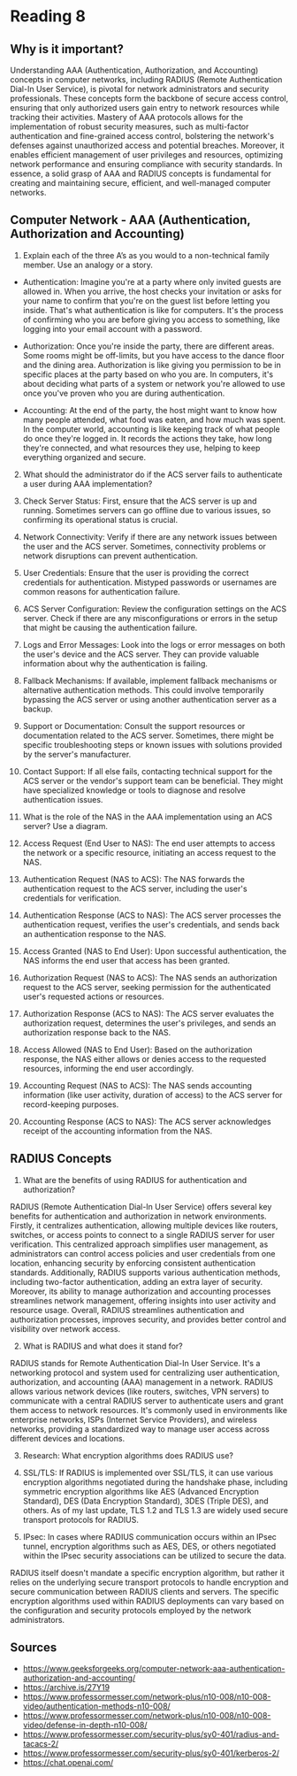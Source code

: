 # Reading 8

## Why is it important? 

Understanding AAA (Authentication, Authorization, and Accounting) concepts in computer networks, including RADIUS (Remote Authentication Dial-In User Service), is pivotal for network administrators and security professionals. These concepts form the backbone of secure access control, ensuring that only authorized users gain entry to network resources while tracking their activities. Mastery of AAA protocols allows for the implementation of robust security measures, such as multi-factor authentication and fine-grained access control, bolstering the network's defenses against unauthorized access and potential breaches. Moreover, it enables efficient management of user privileges and resources, optimizing network performance and ensuring compliance with security standards. In essence, a solid grasp of AAA and RADIUS concepts is fundamental for creating and maintaining secure, efficient, and well-managed computer networks.

## Computer Network - AAA (Authentication, Authorization and Accounting)

1. Explain each of the three A’s as you would to a non-technical family member. Use an analogy or a story.

- Authentication: Imagine you're at a party where only invited guests are allowed in. When you arrive, the host checks your invitation or asks for your name to confirm that you're on the guest list before letting you inside. That's what authentication is like for computers. It's the process of confirming who you are before giving you access to something, like logging into your email account with a password.

- Authorization: Once you're inside the party, there are different areas. Some rooms might be off-limits, but you have access to the dance floor and the dining area. Authorization is like giving you permission to be in specific places at the party based on who you are. In computers, it's about deciding what parts of a system or network you're allowed to use once you've proven who you are during authentication.

- Accounting: At the end of the party, the host might want to know how many people attended, what food was eaten, and how much was spent. In the computer world, accounting is like keeping track of what people do once they're logged in. It records the actions they take, how long they're connected, and what resources they use, helping to keep everything organized and secure.

2. What should the administrator do if the ACS server fails to authenticate a user during AAA implementation?

1. Check Server Status: First, ensure that the ACS server is up and running. Sometimes servers can go offline due to various issues, so confirming its operational status is crucial.

2. Network Connectivity: Verify if there are any network issues between the user and the ACS server. Sometimes, connectivity problems or network disruptions can prevent authentication.

3. User Credentials: Ensure that the user is providing the correct credentials for authentication. Mistyped passwords or usernames are common reasons for authentication failure.

4. ACS Server Configuration: Review the configuration settings on the ACS server. Check if there are any misconfigurations or errors in the setup that might be causing the authentication failure.

5. Logs and Error Messages: Look into the logs or error messages on both the user's device and the ACS server. They can provide valuable information about why the authentication is failing.

6. Fallback Mechanisms: If available, implement fallback mechanisms or alternative authentication methods. This could involve temporarily bypassing the ACS server or using another authentication server as a backup.

7. Support or Documentation: Consult the support resources or documentation related to the ACS server. Sometimes, there might be specific troubleshooting steps or known issues with solutions provided by the server's manufacturer.

8. Contact Support: If all else fails, contacting technical support for the ACS server or the vendor's support team can be beneficial. They might have specialized knowledge or tools to diagnose and resolve authentication issues.

3. What is the role of the NAS in the AAA implementation using an ACS server? Use a diagram.

1. Access Request (End User to NAS): The end user attempts to access the network or a specific resource, initiating an access request to the NAS.

2. Authentication Request (NAS to ACS): The NAS forwards the authentication request to the ACS server, including the user's credentials for verification.

3. Authentication Response (ACS to NAS): The ACS server processes the authentication request, verifies the user's credentials, and sends back an authentication response to the NAS.

4. Access Granted (NAS to End User): Upon successful authentication, the NAS informs the end user that access has been granted.

5. Authorization Request (NAS to ACS): The NAS sends an authorization request to the ACS server, seeking permission for the authenticated user's requested actions or resources.

6. Authorization Response (ACS to NAS): The ACS server evaluates the authorization request, determines the user's privileges, and sends an authorization response back to the NAS.

7. Access Allowed (NAS to End User): Based on the authorization response, the NAS either allows or denies access to the requested resources, informing the end user accordingly.

8. Accounting Request (NAS to ACS): The NAS sends accounting information (like user activity, duration of access) to the ACS server for record-keeping purposes.

9. Accounting Response (ACS to NAS): The ACS server acknowledges receipt of the accounting information from the NAS.

## RADIUS Concepts

1. What are the benefits of using RADIUS for authentication and authorization?


RADIUS (Remote Authentication Dial-In User Service) offers several key benefits for authentication and authorization in network environments. Firstly, it centralizes authentication, allowing multiple devices like routers, switches, or access points to connect to a single RADIUS server for user verification. This centralized approach simplifies user management, as administrators can control access policies and user credentials from one location, enhancing security by enforcing consistent authentication standards. Additionally, RADIUS supports various authentication methods, including two-factor authentication, adding an extra layer of security. Moreover, its ability to manage authorization and accounting processes streamlines network management, offering insights into user activity and resource usage. Overall, RADIUS streamlines authentication and authorization processes, improves security, and provides better control and visibility over network access.

2. What is RADIUS and what does it stand for?


RADIUS stands for Remote Authentication Dial-In User Service. It's a networking protocol and system used for centralizing user authentication, authorization, and accounting (AAA) management in a network. RADIUS allows various network devices (like routers, switches, VPN servers) to communicate with a central RADIUS server to authenticate users and grant them access to network resources. It's commonly used in environments like enterprise networks, ISPs (Internet Service Providers), and wireless networks, providing a standardized way to manage user access across different devices and locations.

3. Research: What encryption algorithms does RADIUS use?

1. SSL/TLS: If RADIUS is implemented over SSL/TLS, it can use various encryption algorithms negotiated during the handshake phase, including symmetric encryption algorithms like AES (Advanced Encryption Standard), DES (Data Encryption Standard), 3DES (Triple DES), and others. As of my last update, TLS 1.2 and TLS 1.3 are widely used secure transport protocols for RADIUS.

2. IPsec: In cases where RADIUS communication occurs within an IPsec tunnel, encryption algorithms such as AES, DES, or others negotiated within the IPsec security associations can be utilized to secure the data.


RADIUS itself doesn't mandate a specific encryption algorithm, but rather it relies on the underlying secure transport protocols to handle encryption and secure communication between RADIUS clients and servers. The specific encryption algorithms used within RADIUS deployments can vary based on the configuration and security protocols employed by the network administrators.

## Sources
- https://www.geeksforgeeks.org/computer-network-aaa-authentication-authorization-and-accounting/
- https://archive.is/27Y19
- https://www.professormesser.com/network-plus/n10-008/n10-008-video/authentication-methods-n10-008/
- https://www.professormesser.com/network-plus/n10-008/n10-008-video/defense-in-depth-n10-008/
- https://www.professormesser.com/security-plus/sy0-401/radius-and-tacacs-2/
- https://www.professormesser.com/security-plus/sy0-401/kerberos-2/
- https://chat.openai.com/
